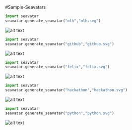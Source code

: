 #Sample-Seavatars
```python
import seavatar
seavatar.generate_seavatar("mlh","mlh.svg")
```

![alt text](https://github.com/victorprince/Seavatar/blob/main/SamplesGenerated/mlh.svg?raw=true)

```python
import seavatar
seavatar.generate_seavatar("github","github.svg")
```

![alt text](https://github.com/victorprince/Seavatar/blob/main/SamplesGenerated/github.svg?raw=true)

```python
import seavatar
seavatar.generate_seavatar("felix","felix.svg")
```

![alt text](https://github.com/victorprince/Seavatar/blob/main/SamplesGenerated/felix.svg?raw=true)

```python
import seavatar
seavatar.generate_seavatar("hackathon","hackathon.svg")
```

![alt text](https://github.com/victorprince/Seavatar/blob/main/SamplesGenerated/hackathon.svg?raw=true)

```python
import seavatar
seavatar.generate_seavatar("python","python.svg")
```

![alt text](https://github.com/victorprince/Seavatar/blob/main/SamplesGenerated/python.svg?raw=true)

